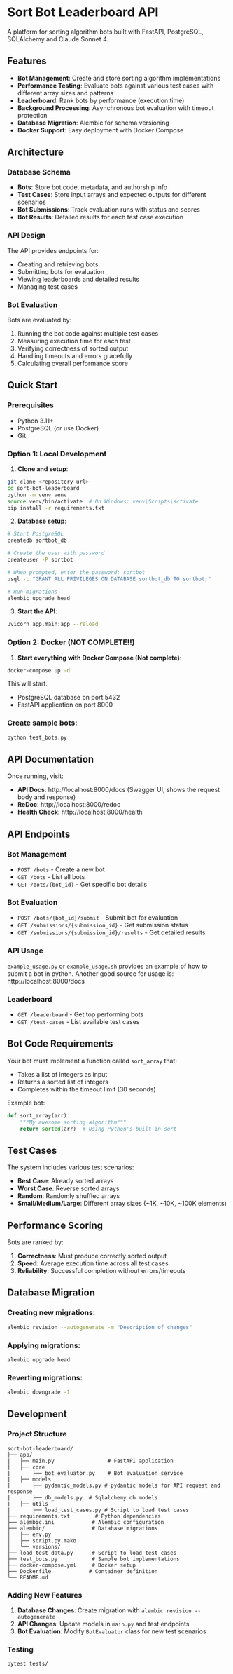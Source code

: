 # Sort Bot Leaderboard API

A platform for sorting algorithm bots built with FastAPI, PostgreSQL, SQLAlchemy and Claude Sonnet 4.

## Features

- **Bot Management**: Create and store sorting algorithm implementations
- **Performance Testing**: Evaluate bots against various test cases with different array sizes and patterns
- **Leaderboard**: Rank bots by performance (execution time)
- **Background Processing**: Asynchronous bot evaluation with timeout protection
- **Database Migration**: Alembic for schema versioning
- **Docker Support**: Easy deployment with Docker Compose

## Architecture

### Database Schema

- **Bots**: Store bot code, metadata, and authorship info
- **Test Cases**: Store input arrays and expected outputs for different scenarios
- **Bot Submissions**: Track evaluation runs with status and scores
- **Bot Results**: Detailed results for each test case execution

### API Design

The API provides endpoints for:
- Creating and retrieving bots
- Submitting bots for evaluation
- Viewing leaderboards and detailed results
- Managing test cases

### Bot Evaluation

Bots are evaluated by:
1. Running the bot code against multiple test cases
2. Measuring execution time for each test
3. Verifying correctness of sorted output
4. Handling timeouts and errors gracefully
5. Calculating overall performance score

## Quick Start

### Prerequisites

- Python 3.11+
- PostgreSQL (or use Docker)
- Git

### Option 1: Local Development

1. **Clone and setup**:
```bash
git clone <repository-url>
cd sort-bot-leaderboard
python -m venv venv
source venv/bin/activate  # On Windows: venv\Scripts\activate
pip install -r requirements.txt
```

2. **Database setup**:
```bash
# Start PostgreSQL 
createdb sortbot_db

# Create the user with password
createuser -P sortbot

# When prompted, enter the password: sortbot
psql -c "GRANT ALL PRIVILEGES ON DATABASE sortbot_db TO sortbot;"

# Run migrations
alembic upgrade head
```

3. **Start the API**:
```bash
uvicorn app.main:app --reload
```

### Option 2: Docker (NOT COMPLETE!!)

1. **Start everything with Docker Compose (Not complete)**:
```bash
docker-compose up -d
```

This will start:
- PostgreSQL database on port 5432
- FastAPI application on port 8000

### Create sample bots:
```bash
python test_bots.py
```

## API Documentation

Once running, visit:
- **API Docs**: http://localhost:8000/docs (Swagger UI, shows the request body and response)
- **ReDoc**: http://localhost:8000/redoc
- **Health Check**: http://localhost:8000/health

## API Endpoints

### Bot Management

- `POST /bots` - Create a new bot
- `GET /bots` - List all bots
- `GET /bots/{bot_id}` - Get specific bot details

### Bot Evaluation

- `POST /bots/{bot_id}/submit` - Submit bot for evaluation
- `GET /submissions/{submission_id}` - Get submission status
- `GET /submissions/{submission_id}/results` - Get detailed results

### API Usage
`example_usage.py` or `example_usage.sh` provides an example of how to submit a bot in python. Another good source for usage is: http://localhost:8000/docs

### Leaderboard

- `GET /leaderboard` - Get top performing bots
- `GET /test-cases` - List available test cases

## Bot Code Requirements

Your bot must implement a function called `sort_array` that:
- Takes a list of integers as input
- Returns a sorted list of integers
- Completes within the timeout limit (30 seconds)

Example bot:
```python
def sort_array(arr):
    """My awesome sorting algorithm"""
    return sorted(arr)  # Using Python's built-in sort
```

## Test Cases

The system includes various test scenarios:
- **Best Case**: Already sorted arrays
- **Worst Case**: Reverse sorted arrays
- **Random**: Randomly shuffled arrays
- **Small/Medium/Large**: Different array sizes (~1K, ~10K, ~100K elements)

## Performance Scoring

Bots are ranked by:
1. **Correctness**: Must produce correctly sorted output
2. **Speed**: Average execution time across all test cases
3. **Reliability**: Successful completion without errors/timeouts

## Database Migration

### Creating new migrations:
```bash
alembic revision --autogenerate -m "Description of changes"
```

### Applying migrations:
```bash
alembic upgrade head
```

### Reverting migrations:
```bash
alembic downgrade -1
```

## Development

### Project Structure
```
sort-bot-leaderboard/
├── app/
|   ├── main.py                 # FastAPI application
|   ├── core
|       ├── bot_evaluator.py    # Bot evaluation service
|   ├── models
|       ├── pydantic_models.py # pydantic models for API request and response
|       ├── db_models.py  # Sqlalchemy db models
|   ├── utils
|       ├── load_test_cases.py # Script to load test cases 
├── requirements.txt        # Python dependencies
├── alembic.ini            # Alembic configuration
├── alembic/               # Database migrations
│   ├── env.py
│   ├── script.py.mako
│   └── versions/
├── load_test_data.py      # Script to load test cases 
├── test_bots.py           # Sample bot implementations
├── docker-compose.yml     # Docker setup
├── Dockerfile            # Container definition
└── README.md
```

### Adding New Features

1. **Database Changes**: Create migration with `alembic revision --autogenerate`
2. **API Changes**: Update models in `main.py` and test endpoints
3. **Bot Evaluation**: Modify `BotEvaluator` class for new test scenarios

### Testing

```bash
pytest tests/
```
